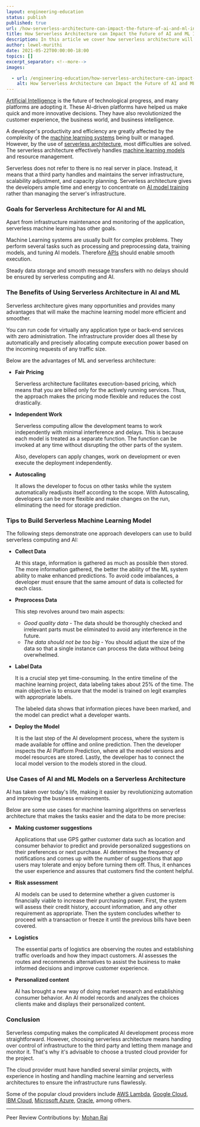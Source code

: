 ```yaml
---
layout: engineering-education
status: publish
published: true
url: /how-serverless-architecture-can-impact-the-future-of-ai-and-ml-industries/
title: How Serverless Architecture can Impact the Future of AI and ML Industries
description: In this article we cover how serverless architecture will impact the future of the AI and ML industries.
author: lewel-murithi
date: 2021-05-22T00:00:00-18:00
topics: []
excerpt_separator: <!--more-->
images:

  - url: /engineering-education/how-serverless-architecture-can-impact-the-future-of-ai-and-ml-industries/hero.jpg
    alt: How Serverless Architecture can Impact the Future of AI and ML Industries Hero Image
---
```


[Artificial Intelligence](https://builtin.com/artificial-intelligence) is the future of technological progress, and many platforms are adopting it. These AI-driven platforms have helped us make quick and more innovative decisions. They have also revolutionized the customer experience, the business world, and business intelligence.
<!--more-->

A developer's productivity and efficiency are greatly affected by the complexity of the [machine learning systems](https://www.sciencedirect.com/topics/computer-science/machine-learning-system) being built or managed. However, by the use of [serverless architecture](https://martinfowler.com/articles/serverless.html), most difficulties are solved. The serverless architecture effectively handles [machine learning models](https://developer.ibm.com/technologies/artificial-intelligence/articles/cc-models-machine-learning/) and resource management.

Serverless does not refer to there is no real server in place. Instead, it means that a third party handles and maintains the server infrastructure, scalability adjustment, and capacity planning. Serverless architecture gives the developers ample time and energy to concentrate on [AI model training](https://insidebigdata.com/2018/10/08/ai-training-work/) rather than managing the server's infrastructure.

### Goals for Serverless Architecture for AI and ML
Apart from infrastructure maintenance and monitoring of the application, serverless machine learning has other goals.

Machine Learning systems are usually built for complex problems. They perform several tasks such as processing and preprocessing data, training models, and tuning AI models. Therefore [APIs](https://www.mulesoft.com/resources/api/what-is-an-api) should enable smooth execution.

Steady data storage and smooth message transfers with no delays should be ensured by serverless computing and AI.

### The Benefits of Using Serverless Architecture in AI and ML
Serverless architecture gives many opportunities and provides many advantages that will make the machine learning model more efficient and smoother.

You can run code for virtually any application type or back-end services with zero administration. The infrastructure provider does all these by automatically and precisely allocating compute execution power based on the incoming requests of any traffic size.

Below are the advantages of ML and serverless architecture:

- **Fair Pricing**

  Serverless architecture facilitates execution-based pricing, which means that you are billed only for the actively running services. Thus, the approach makes the pricing mode flexible and reduces the cost drastically.

- **Independent Work**

  Serverless computing allow the development teams to work independently with minimal interference and delays. This is because each model is treated as a separate function. The function can be invoked at any time without disrupting the other parts of the system.

  Also, developers can apply changes, work on development or even execute the deployment independently.

- **Autoscaling**

  It allows the developer to focus on other tasks while the system automatically readjusts itself according to the scope. With Autoscaling, developers can be more flexible and make changes on the run, eliminating the need for storage prediction.

### Tips to Build Serverless Machine Learning Model

The following steps demonstrate one approach developers can use to build serverless computing and AI:

- **Collect Data**

  At this stage, information is gathered as much as possible then stored. The more information gathered, the better the ability of the ML system ability to make enhanced predictions. To avoid code imbalances, a developer must ensure that the same amount of data is collected for each class.

- **Preprocess Data**

  This step revolves around two main aspects:

  -  *Good quality data* - The data should be thoroughly checked and irrelevant parts must be eliminated to avoid any interference in the future.
  -  *The data should not be too big* - You should adjust the size of the data so that a single instance can process the data without being overwhelmed.

- **Label Data**

  It is a crucial step yet time-consuming. In the entire timeline of the machine learning project, data labeling takes about 25% of the time. The main objective is to ensure that the model is trained on legit examples with appropriate labels.

  The labeled data shows that information pieces have been marked, and the model can predict what a developer wants.

- **Deploy the Model**

  It is the last step of the AI development process, where the system is made available for offline and online prediction. Then the developer inspects the AI Platform Prediction, where all the model versions and model resources are stored. Lastly, the developer has to connect the local model version to the models stored in the cloud.

### Use Cases of AI and ML Models on a Serverless Architecture
AI has taken over today's life, making it easier by revolutionizing automation and improving the business environments.

Below are some use cases for machine learning algorithms on serverless architecture that makes the tasks easier and the data to be more precise:

- **Making customer suggestions**

  Applications that use GPS gather customer data such as location and consumer behavior to predict and provide personalized suggestions on their preferences or next purchase. AI determines the frequency of notifications and comes up with the number of suggestions that app users may tolerate and enjoy before turning them off. Thus, it enhances the user experience and assures that customers find the content helpful.

- **Risk assessment**

  AI models can be used to determine whether a given customer is financially viable to increase their purchasing power. First, the system will assess their credit history, account information, and any other requirement as appropriate. Then the system concludes whether to proceed with a transaction or freeze it until the previous bills have been covered.

- **Logistics**

  The essential parts of logistics are observing the routes and establishing traffic overloads and how they impact customers. AI assesses the routes and recommends alternatives to assist the business to make informed decisions and improve customer experience.

- **Personalized content**

  AI has brought a new way of doing market research and establishing consumer behavior. An AI model records and analyzes the choices clients make and displays their personalized content.

### Conclusion
Serverless computing makes the complicated AI development process more straightforward. However, choosing serverless architecture means handing over control of infrastructure to the third party and letting them manage and monitor it. That's why it's advisable to choose a trusted cloud provider for the project.

The cloud provider must have handled several similar projects, with experience in hosting and handling machine learning and serverless architectures to ensure the infrastructure runs flawlessly.

Some of the popular cloud providers include [AWS Lambda](https://aws.amazon.com/lambda/), [Google Cloud](https://cloud.google.com/functions/), [IBM Cloud](https://www.ibm.com/cloud), [Microsoft Azure](https://azure.microsoft.com/en-us/), [Oracle](https://www.oracle.com/cloud/), among others.

---
Peer Review Contributions by: [Mohan Raj](/engineering-education/authors/mohan-raj/)

